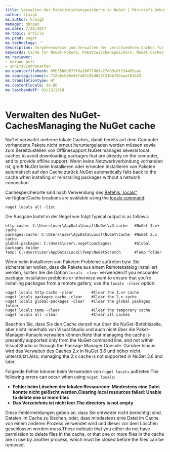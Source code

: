 ```yaml
---
title: Verwalten des Paketzwischenspeicherns in NuGet | Microsoft-Dokumentation
author: kraigb
ms.author: kraigb
manager: ghogen
ms.date: 7/26/2017
ms.topic: article
ms.prod: nuget
ms.technology: ''
description: Vorgehensweise zum Verwalten der verschiedenen Caches für NuGet-Pakete auf einem Computer, die zum Installieren oder Wiederherstellen von Paketen verwendet werden.
keywords: Cache für NuGet-Pakete, Paketzwischenspeichern, NuGet-Caches, Verwalten von Caches, lokaler NuGet-Cache, globaler NuGet-Cache, NuGet-Befehl „locals“, Bereinigung eines Caches
ms.reviewer:
- karann-msft
- unniravindranathan
ms.openlocfilehash: 09b3560d67ff8a38677dd1e27d85cdf234495aae
ms.sourcegitcommit: 718e6cb88e45fa07c85d653f216bf92eaaf81625
ms.translationtype: HT
ms.contentlocale: de-DE
ms.lasthandoff: 03/23/2018
---
```

# <a name="managing-the-nuget-cache"></a><span data-ttu-id="6b171-104">Verwalten des NuGet-Caches</span><span class="sxs-lookup"><span data-stu-id="6b171-104">Managing the NuGet cache</span></span>

<span data-ttu-id="6b171-105">NuGet verwaltet mehrere lokale Caches, damit bereits auf dem Computer vorhandene Pakete nicht erneut heruntergeladen werden müssen sowie zum Bereitzustellen von Offlinesupport.</span><span class="sxs-lookup"><span data-stu-id="6b171-105">NuGet manages several local caches to avoid downloading packages that are already on the computer, and to provide offline support.</span></span> <span data-ttu-id="6b171-106">Wenn keine Netzwerkverbindung vorhanden ist, greift NuGet beim Installieren oder erneuten Installieren von Paketen automatisch auf den Cache zurück.</span><span class="sxs-lookup"><span data-stu-id="6b171-106">NuGet automatically falls back to the cache when installing or reinstalling packages without a network connection.</span></span>

<span data-ttu-id="6b171-107">Cachespeicherorte sind nach Verwendung des [Befehls „locals“](../tools/cli-ref-locals.md) verfügbar:</span><span class="sxs-lookup"><span data-stu-id="6b171-107">Cache locations are available using the [locals command](../tools/cli-ref-locals.md):</span></span>

```cli
nuget locals all -list
```

<span data-ttu-id="6b171-108">Die Ausgabe lautet in der Regel wie folgt:</span><span class="sxs-lookup"><span data-stu-id="6b171-108">Typical output is as follows:</span></span>

```output
http-cache: C:\Users\user\AppData\Local\NuGet\v3-cache   #NuGet 3.x+ cache
packages-cache: C:\Users\user\AppData\Local\NuGet\Cache  #NuGet 2.x cache
global-packages: C:\Users\user\.nuget\packages\          #Global packages folder
temp: C:\Users\user\AppData\Local\Temp\NuGetScratch      #Temp folder
```

<span data-ttu-id="6b171-109">Wenn beim Installieren von Paketen Probleme auftreten bzw. Sie sicherstellen wollen, dass die Pakete aus einem Remotekatalog installiert werden, sollten Sie die Option `locals -clear` verwenden:</span><span class="sxs-lookup"><span data-stu-id="6b171-109">If you encounter package installation problems or otherwise want to ensure that you're installing packages from a remote gallery, use the `locals -clear` option:</span></span>

```cli
nuget locals http-cache -clear        #Clear the 3.x+ cache
nuget locals packages-cache -clear    #Clear the 2.x cache
nuget locals global-packages -clear   #Clear the global packages folder
nuget locals temp -clear              #Clear the temporary cache
nuget locals all -clear               #Clear all caches
```

<span data-ttu-id="6b171-110">Beachten Sie, dass Sie den Cache derzeit nur über die NuGet-Befehlszeile, aber nicht innerhalb von Visual Studio und auch nicht über die Paket-Manager-Konsole verwalten können.</span><span class="sxs-lookup"><span data-stu-id="6b171-110">Note that managing the cache is presently supported only from the NuGet command line, and not within Visual Studio or through the Package Manager Console.</span></span> <span data-ttu-id="6b171-111">Darüber hinaus wird das Verwalten des Caches 2.x in NuGet 3.6 und höher nicht unterstützt.</span><span class="sxs-lookup"><span data-stu-id="6b171-111">Also, managing the 2.x cache is not supported in NuGet 3.6 and later.</span></span>

<span data-ttu-id="6b171-112">Folgende Fehler können beim Verwenden von `nuget locals` auftreten:</span><span class="sxs-lookup"><span data-stu-id="6b171-112">The following errors can occur when using `nuget locals`:</span></span>

- <span data-ttu-id="6b171-113">**Fehler beim Löschen der lokalen Ressourcen: Mindestens eine Datei konnte nicht gelöscht werden.**</span><span class="sxs-lookup"><span data-stu-id="6b171-113">**Clearing local resources failed: Unable to delete one or more files**</span></span>
- <span data-ttu-id="6b171-114">**Das Verzeichnis ist nicht leer.**</span><span class="sxs-lookup"><span data-stu-id="6b171-114">**The directory is not empty**</span></span>

<span data-ttu-id="6b171-115">Diese Fehlermeldungen geben an, dass Sie entweder nicht berechtigt sind, Dateien im Cache zu löschen, oder, dass mindestens eine Datei im Cache von einem anderen Prozess verwendet wird und dieser vor dem Löschen geschlossen werden muss.</span><span class="sxs-lookup"><span data-stu-id="6b171-115">These indicate that you either do not have permission to delete files in the cache, or that one or more files in the cache are in use by another process, which must be closed before the files can be removed.</span></span>
